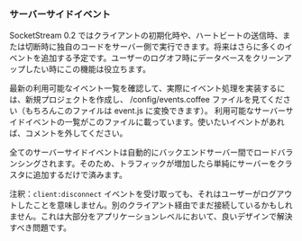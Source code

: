 ### サーバーサイドイベント

SocketStream 0.2 ではクライアントの初期化時や、ハートビートの送信時、または切断時に独自のコードをサーバー側で実行できます。将来はさらに多くのイベントを追加する予定です。ユーザーのログオフ時にデータベースをクリーンアップしたい時にこの機能は役立ちます。

最新の利用可能なイベント一覧を確認して、実際にイベント処理を実装するには、新規プロジェクトを作成し、 /config/events.coffee ファイルを見てください（もちろんこのファイルは event.js に変換できます）。
利用可能なサーバーサイドイベントの一覧がこのファイルに載っています。使いたいイベントがあれば、コメントを外してください。

全てのサーバーサイドイベントは自動的にバックエンドサーバー間でロードバランシングされます。そのため、トラフィックが増加したら単純にサーバーをクラスタに追加するだけで済みます。

注釈：`client:disconnect` イベントを受け取っても、それはユーザーがログアウトしたことを意味しません。別のクライアント経由でまだ接続しているかもしれません。これは大部分をアプリケーションレベルにおいて、良いデザインで解決すべき問題です。
